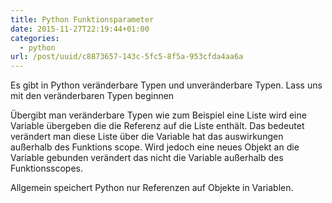```yaml
---
title: Python Funktionsparameter
date: 2015-11-27T22:19:44+01:00
categories:
  - python
url: /post/uuid/c8873657-143c-5fc5-8f5a-953cfda4aa6a
---
```


Es gibt in Python veränderbare Typen und unveränderbare Typen. Lass uns mit den veränderbaren Typen beginnen

Übergibt man veränderbare Typen wie zum Beispiel eine Liste wird eine Variable übergeben die die Referenz auf die Liste enthält.
Das bedeutet verändert man diese Liste über die Variable hat das auswirkungen außerhalb des Funktions scope. Wird jedoch eine neues Objekt an die Variable gebunden verändert das nicht die Variable außerhalb des Funktionsscopes.

Allgemein speichert Python nur Referenzen auf Objekte in Variablen.
